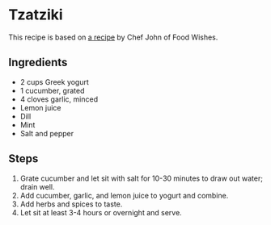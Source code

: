 # Tzatziki

This recipe is based on [a recipe](https://www.youtube.com/watch?v=OOkL5d8t1sM) by Chef John of Food Wishes.

## Ingredients

- 2 cups Greek yogurt
- 1 cucumber, grated
- 4 cloves garlic, minced
- Lemon juice
- Dill
- Mint
- Salt and pepper

## Steps

1. Grate cucumber and let sit with salt for 10-30 minutes to draw out water; drain well.
2. Add cucumber, garlic, and lemon juice to yogurt and combine.
3. Add herbs and spices to taste.
4. Let sit at least 3-4 hours or overnight and serve.
